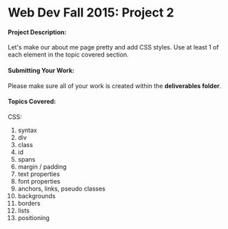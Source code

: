 # Web Dev Fall 2015: Project 2

#### Project Description:
Let's make our about me page pretty and add CSS styles. Use at least 1 of each element in the topic covered section.

#### Submitting Your Work:
Please make sure all of your work is created within the **deliverables folder**.

#### Topics Covered:
CSS: 

1. syntax
2. div
3. class
4. id
5. spans
6. margin / padding
7. text properties
8. font properties
9. anchors, links, pseudo classes
10. backgrounds
11. borders
12. lists
13. positioning
